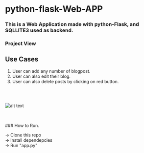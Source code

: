 # python-flask-Web-APP

### This is a Web Application made with python-Flask, and SQLLITE3 used as backend.

### Project View

## Use Cases
1. User can add any number of blogpost.
2. User can also edit their blog.
3. User can also delete posts by clicking on red button.

<br>
<br>

![alt text](https://github.com/kavyanshpandey/python-flask-blog/blob/master/pic1.png)

<br>
<br>
### How to Run.

  -> Clone this repo  
  -> Install dependepcies  
  -> Run "app.py"


<br>
<br>
